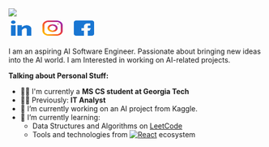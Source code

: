 

<div>
  <a href="https://git.io/typing-svg">
    <img src="https://readme-typing-svg.herokuapp.com/?lines=Hello,+There!+👋;This+is+Gagana+Dhanakoti........;Nice+to+meet+you!&color=8D139C&size=40">
  </a>
</div>

<a href="https://www.linkedin.com/gaganadhanakoti/" target="_blank">
<img src="https://github.com/GaganaDhanakoti/GaganaDhanakoti/blob/main/Images/Icon/Social/linked-in.svg" alt="Gagana Dhanakoti" height="30" width="40" style= "display: inline-block; margin: 5px;" /></a>
&nbsp;
<a href="https://www.instagram.com/gaganadhanakoti/" target="_blank">
<img src="https://github.com/GaganaDhanakoti/GaganaDhanakoti/blob/main/Images/Icon/Social/instagram.svg" alt="gaganadhanakoti" height="30" width="40" style= "display: inline-block; margin: 5px;"/></a>
&nbsp;
<a href="https://www.facebook.com/profile.php?id=100011399682891" target="_blank">
<img src="https://github.com/GaganaDhanakoti/GaganaDhanakoti/blob/main/Images/Icon/Social/facebook.svg" alt="gaganadhanakoti" height="30" width="40" style= "display: inline-block; margin: 5px;"/></a>
&nbsp;

I am an aspiring AI Software Engineer. Passionate about bringing new ideas into the AI world. I am Interested in working on AI-related projects. 

**Talking about Personal Stuff:**
- 👩‍🎓 I'm currently a **MS CS student at Georgia Tech**
- 👩‍💻 Previously: **IT Analyst**
- 🔭 I’m currently working on an AI project from Kaggle. 
- 🌱 I’m currently learning:
     - Data Structures and Algorithms on [LeetCode](https://leetcode.com/u/GaganaD/)
  - Tools and technologies from <a href="#"><img alt="React" src="https://img.shields.io/badge/React-20232a.svg?logo=react&logoColor=%2361DAFB"></a> ecosystem




<!--
**GaganaDhanakoti/GaganaDhanakoti** is a ✨ _special_ ✨ repository because its `README.md` (this file) appears on your GitHub profile.

Here are some ideas to get you started:

- 🔭 I’m currently working on ...
- 🌱 I’m currently learning ...
- 👯 I’m looking to collaborate on ...
- 🤔 I’m looking for help with ...
- 💬 Ask me about ...
- 📫 How to reach me: ...
- 😄 Pronouns: ...
- ⚡ Fun fact: ...
-->
